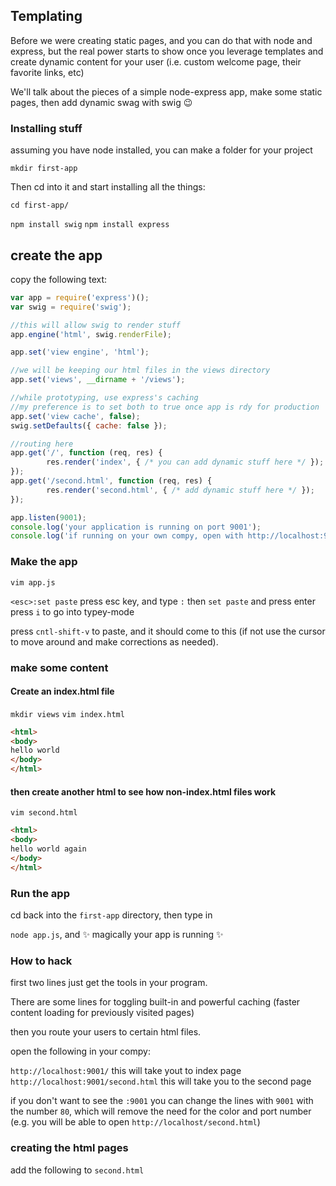 ## Templating

Before we were creating static pages, and you can do that with node and express,
but the real power starts to show once you leverage templates and create
dynamic content for your user (i.e. custom welcome page, their favorite links, etc)

We'll talk about the pieces of a simple node-express app, make some static pages, then add dynamic swag with swig :wink:

### Installing stuff

assuming you have node installed, you can make a folder for your project

`mkdir first-app`

Then cd into it and start installing all the things:

`cd first-app/`

`npm install swig`
`npm install express`

## create the app

copy the following text:

```javascript
var app = require('express')();
var swig = require('swig');

//this will allow swig to render stuff
app.engine('html', swig.renderFile);

app.set('view engine', 'html');

//we will be keeping our html files in the views directory
app.set('views', __dirname + '/views');

//while prototyping, use express's caching
//my preference is to set both to true once app is rdy for production
app.set('view cache', false);
swig.setDefaults({ cache: false });

//routing here
app.get('/', function (req, res) {
        res.render('index', { /* you can add dynamic stuff here */ });
});
app.get('/second.html', function (req, res) {
        res.render('second.html', { /* add dynamic stuff here */ });
});

app.listen(9001);
console.log('your application is running on port 9001');
console.log('if running on your own compy, open with http://localhost:9001');
```

### Make the app

`vim app.js`

`<esc>:set paste` press esc key, and type `:` then `set paste` and press enter
press `i` to go into typey-mode

press `cntl-shift-v` to paste, and it should come to this (if not use the cursor to move around and make corrections as needed).

### make some content


#### Create an index.html file

`mkdir views`
`vim index.html`

```html
<html>
<body>
hello world
</body>
</html>
```

#### then create another html to see how non-index.html files work
`vim second.html`

```html
<html>
<body>
hello world again
</body>
</html>
```

### Run the app

cd back into the `first-app` directory, then type in 

`node app.js`, and :sparkles: magically your app is running :sparkles:

### How to hack

first two lines just get the tools in your program.

There are some lines for toggling built-in and powerful caching 
(faster content loading for previously visited pages)

then you route your users to certain html files.

open the following in your compy:

`http://localhost:9001/` this will take yout to index page
`http://localhost:9001/second.html` this will take you to the second page

if you don't want to see the `:9001` you can change the lines with `9001` with the number `80`, which will remove the need for the color and port number (e.g. you will be able to open  `http://localhost/second.html`)

### creating the html pages

add the following to `second.html`

